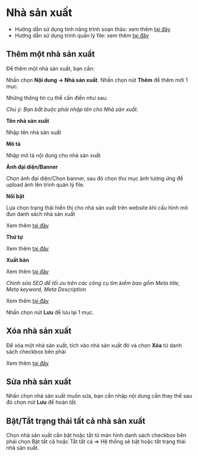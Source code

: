 # Nhà sản xuất

- Hướng dẫn sử dụng tính năng trình soạn thảo: xem thêm [tại đây](https://pisale.osd.vn/docs/common/tinymce)
- Hướng dẫn sử dụng trình quản lý file: xem thêm [tại đây](https://pisale.osd.vn/docs/common/finder)

## Thêm một nhà sản xuất

Để thêm một nhà sản xuất, bạn cần:

Nhấn chọn **Nội dung -> Nhà sản xuất**. Nhấn chọn nút **Thêm** để thêm mới 1 mục.

Những thông tin cụ thể cần điền như sau:

_Chú ý: Bạn bắt buộc phải nhập tên cho Nhà sản xuất._

**Tên nhà sản xuất**

Nhập tên nhà sản xuất

**Mô tả**

Nhập mô tả nội dung cho nhà sản xuất

**Ảnh đại diện/Banner**

Chọn ảnh đại diện/Chọn banner, sau đó chọn thư mục ảnh tương ứng để upload ảnh lên trình quản lý file.

**Nổi bật**

Lựa chọn trạng thái hiển thị cho nhà sản xuất trên website khi cấu hình mô đun danh sách nhà sản xuất

Xem thêm [tại đây](https://pisale.osd.vn/docs/common/logic#m%E1%BB%A5c-n%E1%BB%95i-b%E1%BA%ADt)

**Thứ tự**

Xem thêm [tại đây](https://pisale.osd.vn/docs/common/logic#th%E1%BB%A9-t%E1%BB%B1-s%E1%BA%AFp-x%E1%BA%BFp-l%C3%A0-s%E1%BB%91-ch%E1%BB%89-%C4%91%E1%BB%8Bnh)

**Xuất bản**

Xem thêm [tại đây](https://pisale.osd.vn/docs/common/logic/#tr%E1%BA%A1ng-th%C3%A1i-v%C3%A0-xu%E1%BA%A5t-b%E1%BA%A3n)

_Chỉnh sửa SEO để tối ưu trên các công cụ tìm kiếm bao gồm Meta title, Meta keyword, Meta Description_

Xem thêm [tại đây](https://pisale.osd.vn/docs/seo/serp)

Nhấn chọn nút **Lưu** để lưu lại 1 mục.

## Xóa nhà sản xuất

Để xóa một nhà sản xuất, tích vào nhà sản xuất đó và chọn **Xóa** từ danh sách checkbox bên phải

Xem thêm [tại đây](https://pisale.osd.vn/docs/common/logic#x%C3%B3a-c%C3%A1c-m%E1%BB%A5c-c%C3%A1c-th%C3%A0nh-ph%E1%BA%A7n-th%C3%B4ng-tin)

## Sửa nhà sản xuất

Nhấn chọn nhà sản xuất muốn sửa, bạn cần nhập nội dung cần thay thế sau đó chọn nút **Lưu** để hoàn tất.

## Bật/Tắt trạng thái tất cả nhà sản xuất

Chọn nhà sản xuất cần bật hoặc tắt từ màn hình danh sách checkbox bên phải chọn Bật tất cả hoặc Tắt tất cả => Hệ thống sẽ bật hoặc tắt trạng thái nhà sản xuất.
